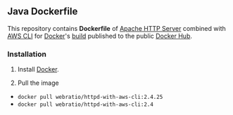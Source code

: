 ## Java Dockerfile

This repository contains **Dockerfile** of [Apache HTTP Server](https://httpd.apache.org/) combined with [AWS CLI](https://aws.amazon.com/cli/) for [Docker](https://www.docker.com/)'s [build](https://registry.hub.docker.com/u/webratio/java/) published to the public [Docker Hub](https://hub.docker.com/).

### Installation

1. Install [Docker](https://www.docker.com/).

2. Pull the image 
  * `docker pull webratio/httpd-with-aws-cli:2.4.25`
  * `docker pull webratio/httpd-with-aws-cli:2.4`
